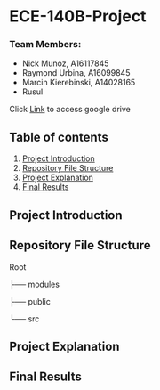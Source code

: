 # ECE-140B-Project

### Team Members: 
- Nick Munoz, A16117845
- Raymond Urbina, A16099845
- Marcin Kierebinski, A14028165
- Rusul 

Click [Link](https://drive.google.com/drive/u/2/folders/0AOlMoffSwVZHUk9PVA) to access google drive

## Table of contents

1. [Project Introduction](#Project-Introduction)
2. [Repository File Structure](#Repository-File-Structure)
3. [Project Explanation](#Project-Explanation)
4. [Final Results](#Final-Results)

## Project Introduction


## Repository File Structure

Root

├── modules

├── public

└── src

## Project Explanation


## Final Results
